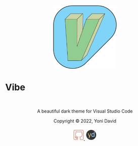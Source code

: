 <br />
<div width='100%' align=center>
  <img src='./images/icon.png' alt='vibe' width='200px'/>
</div>

# Vibe

<br/>
<p align=center>
A beautiful dark theme for Visual Studio Code
</p>


  <p align=center>Copyright &copy; 2022, Yoni David<p>
  <div align=center style='margin-top: 20px;'>
    <a 
  href='https://github.com/yondav' alt='github' target='_blank' rel='noopener noreferrer' >
    <img src='./images/github.svg' width='32px' />
  </a>
    <a 
  href='https://www.yondav.us' alt='yondav' target='_blank' rel='noopener noreferrer' >
    <img src='./images/yd.svg' width='32px' style='margin-left: 4px;' />
  </a>
  </div>

